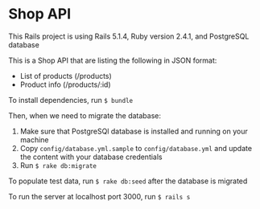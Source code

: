 # Shop API

This Rails project is using Rails 5.1.4, Ruby version 2.4.1, and PostgreSQL database

This is a Shop API that are listing the following in JSON format:
- List of products (/products)
- Product info (/products/:id)

To install dependencies, run `$ bundle`

Then, when we need to migrate the database: 
1. Make sure that PostgreSQl database is installed and running on your machine
2. Copy `config/database.yml.sample` to `config/database.yml` and update the content with your database credentials
3. Run `$ rake db:migrate`

To populate test data, run `$ rake db:seed` after the database is migrated

To run the server at localhost port 3000, run `$ rails s`
